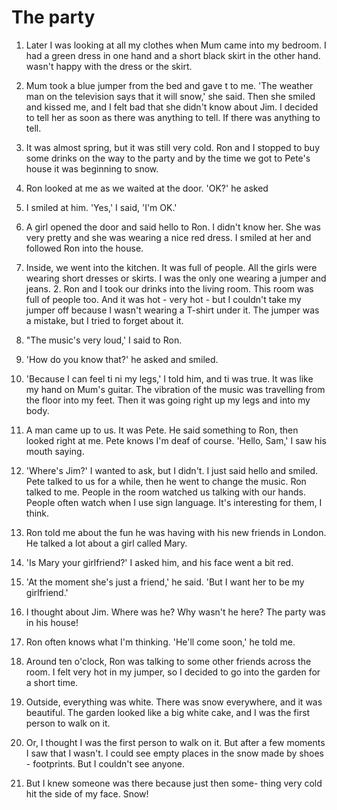 # The party

1. Later I was looking at all my clothes when Mum came into my bedroom. I had a green dress in one hand and a short black skirt in the other hand. wasn't happy with the dress or the skirt.

2. Mum took a blue jumper from the bed and gave t to me. 'The weather man on the television says that it will snow,' she said. Then she smiled and kissed me, and I felt bad that she didn't know about Jim. I decided to tell her as soon as there was anything to tell. If there was anything to tell.

3. It was almost spring, but it was still very cold. Ron and I stopped to buy some drinks on the way to the party and by the time we got to Pete's house it was beginning to snow.

4. Ron looked at me as we waited at the door. 'OK?' he asked

5. I smiled at him. 'Yes,' I said, 'I'm OK.'

6. A girl opened the door and said hello to Ron. I didn't know her. She was very pretty and she was wearing a nice red dress. I smiled at her and followed Ron into the house.

7. Inside, we went into the kitchen. It was full of people. All the girls were wearing short dresses or skirts. I was the only one wearing a jumper and jeans. 2. Ron and I took our drinks into the living room. This room was full of people too. And it was hot - very hot - but I couldn't take my jumper off because I wasn't wearing a T-shirt under it. The jumper was a mistake, but I tried to forget about it.

8. "The music's very loud,' I said to Ron.

9. 'How do you know that?' he asked and smiled.

10. 'Because I can feel ti ni my legs,' I told him, and ti was true. It was like my hand on Mum's guitar. The vibration of the music was travelling from the floor into my feet. Then it was going right up my legs and into my body.

11. A man came up to us. It was Pete. He said something to Ron, then looked right at me. Pete knows I'm deaf of course. 'Hello, Sam,' I saw his mouth saying.

12. 'Where's Jim?' I wanted to ask, but I didn't. I just said hello and smiled. Pete talked to us for a while, then he went to change the music. Ron talked to me. People in the room watched us talking with our hands. People often watch when I use sign language. It's interesting for them, I think.

13. Ron told me about the fun he was having with his new friends in London. He talked a lot about a girl called Mary.

14. 'Is Mary your girlfriend?' I asked him, and his face went a bit red.

15. 'At the moment she's just a friend,' he said. 'But I want her to be my girlfriend.'

16. I thought about Jim. Where was he? Why wasn't he here? The party was in his house!

17. Ron often knows what I'm thinking. 'He'll come soon,' he told me.

18. Around ten o'clock, Ron was talking to some other friends across the room. I felt very hot in my jumper, so I decided to go into the garden for a short time.

19. Outside, everything was white. There was snow everywhere, and it was beautiful. The garden looked like a big white cake, and I was the first person to walk on it.

20. Or, I thought I was the first person to walk on it. But after a few moments I saw that I wasn't. I could see empty places in the snow made by shoes - footprints. But I couldn't see anyone.

21. But I knew someone was there because just then some- thing very cold hit the side of my face. Snow!
